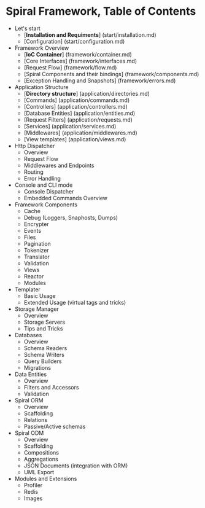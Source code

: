 # Spiral Framework, Table of Contents
* Let's start
    *  [**Installation and Requiments**] (start/installation.md)
    *  [Configuration]  (start/configuration.md)
* Framework Overview
    * [**IoC Container**] (framework/container.md)
    * [Core Interfaces] (framework/interfaces.md)
    * [Request Flow] (framework/flow.md)
    * [Spiral Components and their bindings] (framework/components.md)
    * [Exception Handling and Snapshots] (framework/errors.md)
* Application Structure
    * [**Directory structure**] (application/directories.md)
    * [Commands] (application/commands.md)
    * [Controllers] (application/controllers.md)
    * [Database Entities] (application/entities.md)
    * [Request Filters] (application/requests.md)
    * [Services] (application/services.md)
    * [Middlewares] (application/middlewares.md)
    * [View templates] (application/views.md)
* Http Dispatcher
    * Overview
    * Request Flow
    * Middlewares and Endpoints
    * Routing
    * Error Handling
* Console and CLI mode
    * Console Dispatcher
    * Embedded Commands Overview
* Framework Components
    * Cache
    * Debug (Loggers, Snaphosts, Dumps)
    * Encrypter
    * Events
    * Files
    * Pagination
    * Tokenizer
    * Translator
    * Validation
    * Views
    * Reactor
    * Modules
* Templater
    * Basic Usage
    * Extended Usage (virtual tags and tricks)
* Storage Manager
    * Overview
    * Storage Servers
    * Tips and Tricks
* Databases
    * Overview 
    * Schema Readers
    * Schema Writers
    * Query Builders
    * Migrations
* Data Entities
    * Overview
    * Filters and Accessors
    * Validation
* Spiral ORM
    * Overview
    * Scaffolding
    * Relations
    * Passive/Active schemas
* Spiral ODM
    * Overview
    * Scaffolding
    * Compositions
    * Aggregations
    * JSON Documents (integration with ORM)
    * UML Export
* Modules and Extensions
    * Profiler
    * Redis
    * Images